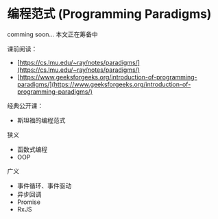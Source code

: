 # 编程范式 (Programming Paradigms)
comming soon...  本文正在筹备中

课前阅读：
- [https://cs.lmu.edu/~ray/notes/paradigms/](https://cs.lmu.edu/~ray/notes/paradigms/)
- [https://www.geeksforgeeks.org/introduction-of-programming-paradigms/](https://www.geeksforgeeks.org/introduction-of-programming-paradigms/)

经典公开课：
- 斯坦福的编程范式

狭义
- 函数式编程
- OOP

广义
- 事件循环、事件驱动
- 异步回调
- Promise
- RxJS
